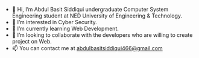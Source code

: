 - 👋 Hi, I’m Abdul Basit Siddiqui undergraduate Computer System Engineering student at NED University of Engineering & Technology.
- 👀 I’m interested in Cyber Security.
- 🌱 I’m currently learning Web Development.
- 💞️ I’m looking to collaborate with the developers who are willing to create project on Web.
- 📫 You can contact me at abdulbasitsiddiqui466@gmail.com

<!---
abdul466basit/abdul466basit is a ✨ special ✨ repository because its `README.md` (this file) appears on your GitHub profile.
You can click the Preview link to take a look at your changes.
--->
